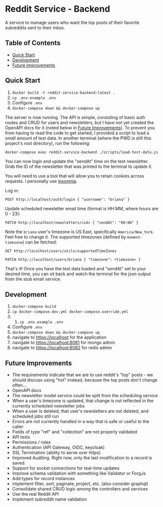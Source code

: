 # Reddit Service - Backend <!-- omit in toc -->

A service to manage users who want the top posts of their favorite subreddits sent to their inbox.

## Table of Contents <!-- omit in toc -->

- [Quick Start](#quick-start)
- [Development](#development)
- [Future Improvements](#future-improvements)

## Quick Start

1. `docker build -t reddit-service-backend:latest .`
1. `cp .env.example .env`
1. Configure `.env`
1. `docker-compose down && docker-compose up`

The server is now running.  The API is simple, consisting of basic auth routes and CRUD for users and newsletters, but I have not yet created the OpenAPI docs for it (noted below in [Future Improvements](#future-improvements)).  To prevent you from having to read the code to get started, I provided a script to load a small amount of test data.  In another terminal (where the PWD is still this project's root directory), run the following:

```bash
docker-compose exec reddit-service-backend ./scripts/load-test-data.js
```

You can now login and update the "sendAt" time on the test newsletter.  Grab the ID of the newsletter that was printed to the terminal to update it.

You will need to use a tool that will allow you to retain cookies across requests.  I personally use [insomnia](https://insomnia.rest/).

Log in:

`POST http://localhost/auth/login { "username": "briana" }`

Update scheduled newsletter email time (format is HH:MM, where hours are 0 - 23):

`PATCH http://localhost/newsletters/<id> { "sendAt": "09:00" }`

Note the `briana` user's timezone is US East, specifically `America/New_York`.  Feel free to change it.  The supported timezones (defined by `moment-timezone`) can be fetched:

`GET http://localhost/users/utils/supportedTimeZones`

`PATCH http://localhost/users/briana { "timezone": <timezone> }`

That's it!  Once you have the test data loaded and "sendAt" set to your desired time, you can sit back and watch the terminal for the json output from the stub email service.


## Development

1. `docker-compose build`
1. `cp docker-compose.dev.yml docker-compose.override.yml`
1. 1. `cp .env.example .env`
1. Configure `.env`
1. `docker-compose down && docker-compose up`
1. navigate to [https://localhost](http://localhost) for the application
1. navigate to [https://localhost:8081](http://localhost:8081) for mongo admin
1. navigate to [https://localhost:8082](http://localhost:8082) for redis admin

## Future Improvements

* The requirements indicate that we are to use reddit's "top" posts - we should discuss using "hot" instead, because the top posts don't change often...
* OpenAPI docs
* The newsletter model service could be split from the scheduling service
* When a user's timezone is updated, that change is not reflected in the currently scheduled newsletter jobs
* When a user is deleted, that user's newsletters are not deleted, and scheduled jobs still run
* Errors are not currently handled in a way that is safe or useful to the caller
* Fields of type "ref" and "collection" are not properly validated
* API tests
* Permissions / roles
* Authentication (API Gateway, OIDC, keycloak)
* SSL Termination (ability to serve over https)
* Improved Auditing.  Right now, only the last modification to a record is saved.
* Support for socket connections for real-time updates
* Improve schema validation with something like Validator or ForgJs
* Add types for record instances
* implement filter, sort, paginate, project, etc. (also consider graphql)
* Consolidate shared CRUD logic among the controllers and services
* Use the real Reddit API
* Implement subreddit name validation
